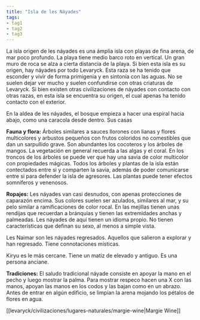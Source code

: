```yaml
---
title: "Isla de les Náyades"
tags: 
- tag1
- tag2
- tag3
---
```


La isla origen de les náyades es una ámplia isla con playas de fina arena, de mar poco profundo. La playa tiene medio barco roto en vertical. Un gran muro de roca se alza a cierta distancia de la playa. Si bien esta isla es su origen, hay náyades por todo Levaryck. Esta raza se ha tenido que esconder y vivir de forma primigenia y en sintonía con las aguas. No se suelen dejar ver mucho y suelen confundirse con otras criaturas de Levaryck. Si bien existen otras civilizaciones de náyades con contacto con otras razas, en esta isla se encuentra su origen, el cual apenas ha tenido contacto con el exterior.

En la aldea de les náyades, el bosque empieza a hacer una espiral hacia abajo, como una caracola desde dentro. Sus casas

**Fauna y flora:** Árboles similares a sauces llorones con lianas y flores multicolores y arbustos pequeños con frutos coloridos no comestibles que dan un sarpullido grave. Son abundantes los cocoteros y los árboles de mangos. La vegetación en general recuerda a las algas y el coral. En los troncos de los árboles se puede ver que hay una savia de color multicolor con propiedades mágicas. Todos los árboles y plantas de la isla están contectados entre si y comparten la savia, además de poder comunicarse entre si para defender la isla de agresores. Las plantas puede tener efectos somníferos y venenosos.

**Ropajes:** Les náyades van casi desnudos, con apenas protecciones de caparazón encima. Sus colores suelen ser azulados, similares al mar, y su pelo similar a ramificaciones de color rocal. En las mejillas tienen unas rendijas que recuerdan a bránquias y tienen las extremidades anchas y palmeadas. Les náyades de aquí tienen un idioma propio. No tienen características que definan su sexo, al menos a simple vista.

Les Naimar son les náyades regresados. Aquellos que salieron a explorar y han regresado. Tiene connotaciones místicas.

Kiryu es le más cercane. Tiene un matiz de elevado y antiguo. Es una persona anciane.

**Tradiciones:** El saludo tradicional náyade consiste en apoyar la mano en el pecho y luego mostrar la palma. Para mostrar respeco hacen una X con las manos, apoyan las manos en los codos y las bajan como en un abrazo. Antes de entrar en algún edificio, se limpian la arena mojando los pétalos de flores en agua.

[[levaryck/civilizaciones/lugares-naturales/margie-wine|Margie Wine]]